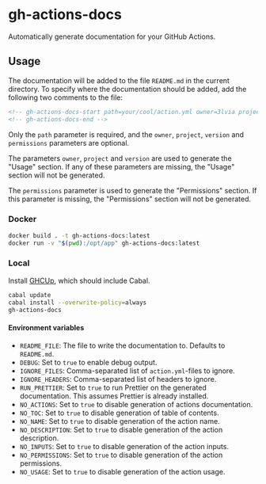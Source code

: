 # gh-actions-docs

Automatically generate documentation for your GitHub Actions.

## Usage

The documentation will be added to the file `README.md` in the current directory.
To specify where the documentation should be added, add the following two comments to the file:

```markdown
<!-- gh-actions-docs-start path=your/cool/action.yml owner=3lvia project=cool-action version=v3 permissions=contents:read,issues:write -->
<!-- gh-actions-docs-end -->
```

Only the `path` parameter is required, and the `owner`, `project`, `version` and `permissions` parameters are optional.

The parameters `owner`, `project` and `version` are used to generate the "Usage" section.
If any of these parameters are missing, the "Usage" section will not be generated.

The `permissions` parameter is used to generate the "Permissions" section.
If this parameter is missing, the "Permissions" section will not be generated.

### Docker

```bash
docker build . -t gh-actions-docs:latest
docker run -v "$(pwd):/opt/app" gh-actions-docs:latest
```

### Local

Install [GHCUp](https://www.haskell.org/ghcup), which should include Cabal.

```bash
cabal update
cabal install --overwrite-policy=always
gh-actions-docs
```

#### Environment variables

- `README_FILE`: The file to write the documentation to. Defaults to `README.md`.
- `DEBUG`: Set to `true` to enable debug output.
- `IGNORE_FILES`: Comma-separated list of `action.yml`-files to ignore.
- `IGNORE_HEADERS`: Comma-separated list of headers to ignore.
- `RUN_PRETTIER`: Set to `true` to run Prettier on the generated documentation. This assumes Prettier is already installed.
- `NO_ACTIONS`: Set to `true` to disable generation of actions documentation.
- `NO_TOC`: Set to `true` to disable generation of table of contents.
- `NO_NAME`: Set to `true` to disable generation of the action name.
- `NO_DESCRIPTION`: Set to `true` to disable generation of the action description.
- `NO_INPUTS`: Set to `true` to disable generation of the action inputs.
- `NO_PERMISSIONS`: Set to `true` to disable generation of the action permissions.
- `NO_USAGE`: Set to `true` to disable generation of the action usage.
